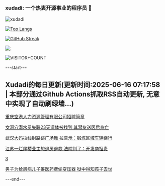 ### xudadi: 一个热衷开源事业的程序员 👋

![xudadi](https://github-readme-stats-git-masterorgs-github-readme-stats-team.vercel.app/api?username=xudadi)

[![Top Langs](https://github-readme-stats.vercel.app/api/top-langs/?username=xudadi)](https://github.com/anuraghazra/github-readme-stats)

[![GitHub Streak](https://streak-stats.demolab.com?user=xudadi&locale=zh_Hans)](https://git.io/streak-stats)

![](https://raw.githubusercontent.com/xudadi/xudadi/main/assets/github-contribution-grid-snake.svg)

![VISITOR+COUNT](https://komarev.com/ghpvc/?username=xudadi&label=VISITOR+COUNT)


---start---

## Xudadi的每日更新(更新时间:2025-06-16 07:17:58 | 本部分通过Github Actions抓取RSS自动更新, 无意中实现了自动刷绿墙...)

[重庆空港人力资源管理有限公司招聘简章](https://www.gongkaoleida.com/article/2451464)

[女洞穴潜水员失联23天遗体被找到 其潜友送医后身亡](https://m.163.com/news/article/K24F80LM05345ARG.html)

[武汉大妈拉线封路跳广场舞 拉告示：锻炼区域车辆绕行](https://m.163.com/news/article/K2457RNR05561G0D.html)

[江苏一烂尾楼业主想退房退款 法院判了：开发商担责](https://m.163.com/news/article/K23VGLFV0514BE2Q.html)

[3](https://m.163.com/touch/news/sub/domestic)

[男子为给患病儿子筹医药费偷变压器 狱中得知孩子去世](https://m.163.com/news/article/K23SS1RQ00019B3E.html)

---end---
